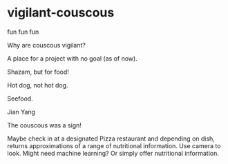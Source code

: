 # vigilant-couscous
fun fun fun

Why are couscous vigilant?

A place for a project with no goal (as of now).

Shazam, but for food!

Hot dog, not hot dog.

Seefood.

Jian Yang

The couscous was a sign!

Maybe check in at a designated Pizza restaurant and depending on dish, returns approximations of a range of nutritional information. Use camera to look. Might need machine learning? Or simply offer nutritional information.
